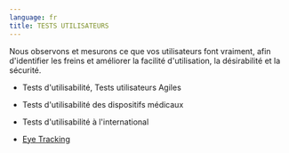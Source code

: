 ```yaml
---
language: fr
title: TESTS UTILISATEURS
---
```

Nous observons et mesurons ce que vos utilisateurs font vraiment, afin d'identifier les freins et améliorer la facilité d'utilisation, la désirabilité et la sécurité.

* Tests d'utilisabilité, Tests utilisateurs Agiles

* Tests d'utilisabilité des dispositifs médicaux

* Tests d'utilisabilité à l'international

* <a href=/fr/eye-tracking/>Eye Tracking</a>